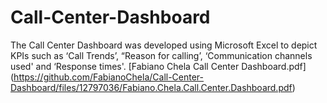 # Call-Center-Dashboard
The Call Center Dashboard was developed using Microsoft Excel to depict KPIs such as ‘Call Trends’, “Reason for calling’, ‘Communication channels used' and ‘Response times'.
[Fabiano Chela Call Center Dashboard.pdf] (https://github.com/FabianoChela/Call-Center-Dashboard/files/12797036/Fabiano.Chela.Call.Center.Dashboard.pdf)
